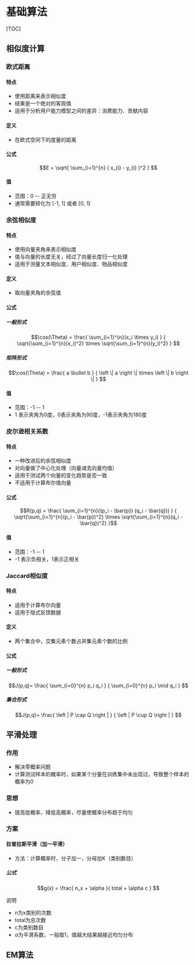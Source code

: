

# 基础算法

[TOC]



## 相似度计算

### 欧式距离
#### 特点
* 使用距离来表示相似度
* 结果是一个绝对的客观值
* 适用于分析用户能力模型之间的差异：消费能力、贡献内容

#### 定义
* 在欧式空间下的度量的距离

#### 公式
```math
E = \sqrt{ \sum_{i=1}^{n} ( x_{i} - y_{i} )^2 } 
```

#### 值
* 范围：0 -- 正无穷
* 通常需要转化为 [-1, 1] 或者 [0, 1]



### 余弦相似度
#### 特点
* 使用向量夹角来表示相似度
* 值与向量的长度无关，经过了向量长度归一化处理
* 适用于测量文本相似度、用户相似度、物品相似度

#### 定义
* 取向量夹角的余弦值

#### 公式
##### 一般形式
```math
\cos(\Theta) = \frac{ \sum_{i=1}^{n}(x_i \times y_i) }
                    { \sqrt{\sum_{i=1}^{n}(x_i)^2}
                      \times  \sqrt{\sum_{i=1}^{n}(y_i)^2} } 
```

##### 矩阵形式
```math
\cos(\Theta) = \frac{ a \bullet b }
                    { \left \| a \right \| 
                       \times \left \| b \right \| } 
```

#### 值
* 范围：-1 -- 1
* 1 表示夹角为0度，0表示夹角为90度，-1表示夹角为180度


### 皮尔逊相关系数
#### 特点
* 一种改进后的余弦相似度
* 对向量做了中心化处理（向量减去向量均值）
* 适用于测试两个向量的变化趋势是否一致
* 不适用于计算布尔值向量

#### 公式
```math
R(p,q) = \frac{ \sum_{i=1}^{n}((p_i - \bar{p}) (q_i - \bar{q})) }
                    { \sqrt{\sum_{i=1}^{n}(p_i - \bar{p})^2}
                      \times  \sqrt{\sum_{i=1}^{n}(q_i - \bar{q})^2} }
```

#### 值
* 范围：-1 -- 1
* -1 表示负相关，1表示正相关


### Jaccard相似度
#### 特点
* 适用于计算布尔向量
* 适用于隐式反馈数据

#### 定义
* 两个集合中，交集元素个数占并集元素个数的比例

#### 公式
##### 一般形式
```math
J(p,q)= \frac{ \sum_{i=0}^{n} p_i q_i  }
             { \sum_{i=0}^{n} p_i \mid q_i } 
```

##### 集合形式
```math
J(p,q)= \frac{ \left | P \cap Q  \right | }
             { \left | P \cup  Q  \right | } 
```


## 平滑处理

### 作用
* 解决零概率问题
* 计算测试样本的概率时，如果某个分量在训练集中未出现过，导致整个样本的概率为0

### 思想
* 提高低概率，降低高概率，尽量使概率分布趋于均匀

### 方案
#### 拉普拉斯平滑（加一平滑）
* 方法：计算概率时，分子加一，分母加K（类别数目）

##### 公式
```math
g(x) = \frac{ n_x + \alpha  }{ total + \alpha c } 
```
说明
* n为x类别的次数
* total为总次数
* c为类别数目
* $\alpha$为平滑系数，一般取1，值越大结果越接近均匀分布



## EM算法
